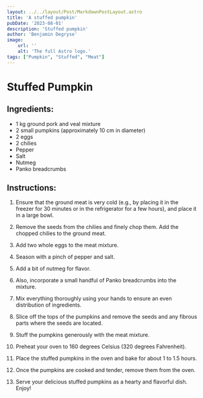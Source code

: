 ```yaml
---
layout: ../../layout/Post/MarkdownPostLayout.astro
title: 'A stuffed pumpkin'
pubDate: '2023-08-01'
description: 'Stuffed pumpkin'
author: 'Benjamin Degryse'
image:
    url: ''
    alt: 'The full Astro logo.'
tags: ["Pumpkin", "Stuffed", "Meat"]
---
```


# Stuffed Pumpkin

## Ingredients:
- 1 kg ground pork and veal mixture
- 2 small pumpkins (approximately 10 cm in diameter)
- 2 eggs
- 2 chilies
- Pepper
- Salt
- Nutmeg
- Panko breadcrumbs

## Instructions:

1. Ensure that the ground meat is very cold (e.g., by placing it in the freezer for 30 minutes or in the refrigerator for a few hours), and place it in a large bowl.

2. Remove the seeds from the chilies and finely chop them. Add the chopped chilies to the ground meat.

3. Add two whole eggs to the meat mixture.

4. Season with a pinch of pepper and salt.

5. Add a bit of nutmeg for flavor.

6. Also, incorporate a small handful of Panko breadcrumbs into the mixture. 

7. Mix everything thoroughly using your hands to ensure an even distribution of ingredients.

8. Slice off the tops of the pumpkins and remove the seeds and any fibrous parts where the seeds are located.

9. Stuff the pumpkins generously with the meat mixture.

10. Preheat your oven to 160 degrees Celsius (320 degrees Fahrenheit).

11. Place the stuffed pumpkins in the oven and bake for about 1 to 1.5 hours. 

12. Once the pumpkins are cooked and tender, remove them from the oven.

13. Serve your delicious stuffed pumpkins as a hearty and flavorful dish. Enjoy!